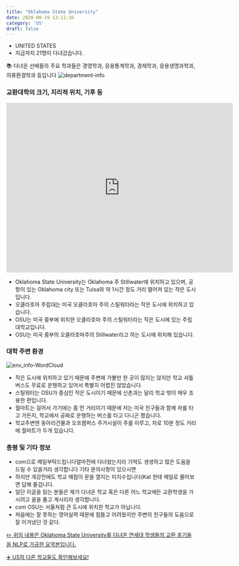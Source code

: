 ```yaml
---
title: "Oklahoma State University"
date: 2020-08-19 13:11:16
category: 'US'
draft: false
---
```



* UNITED STATES
* 지금까지 21명이 다녀갔습니다. 

📚 다녀온 선배들의 주요 학과들은 경영학과, 응용통계학과, 경제학과, 응용생명과학과, 의류환경학과 등입니다
![department-info](../plots/US000136.png)
### 교환대학의 크기, 지리적 위치, 기후 등
<iframe
width="600"
height="450"
frameborder="0" style="border:0"
src="https://www.google.com/maps/embed/v1/place?key=AIzaSyC9e1AME-pVmWC4hBpFdu5S4dKzyepa3HQ&q=Oklahoma+State+University&center=36.1270236,-97.0737222&zoom=14" allowfullscreen>
</iframe>

* Oklahoma State University는 Oklahoma 주 Stillwater에 위치하고 있으며, 공항이 있는 Oklahoma city 또는 Tulsa와 약 1시간 정도 거리 떨어져 있는 작은 도시입니다.
* 오클라호마 주립대는 미국 오클라호마 주의 스틸워터라는 작은 도시에 위치하고 있습니다.
* OSU는 미국 중부에 위치한 오클라호마 주의 스틸워터라는 작은 도시에 있는 주립대학교입니다.
* OSU는 미국 중부의 오클라호마주의 Stillwater라고 하는 도시에 위치해 있습니다.


### 대학 주변 환경

![env_info-WordCloud](../univ_wordclouds_okt/env_info/US000136_env_info_okt.png)

* 작은 도시에 위치하고 있기 때문에 주변에 가볼만 한 곳이 많지는 않지만 학교 셔틀 버스도 무료로 운행하고 있어서 특별히 어렵진 않았습니다.
* 스틸워터는 OSU가 중심인 작은 도시이기 때문에 신촌과는 달리 학교 밖이 매우 조용한 편입니다.
* 월마트는 걸어서 가기에는 좀 먼 거리이기 때문에 저는 미국 친구들과 함께 차를 타고 가든지, 학교에서 공짜로 운행하는 버스를 타고 다니곤 했습니다.
* 학교주변엔 동아리건물과 오프캠퍼스 주거시설이 주를 이루고, 차로 10분 정도 거리에 월마트가 두개 있습니다.


### 총평 및 기타 정보 

* com으로 메일부탁드립니다얼마전에 다녀왔는지라 기억도 생생하고 많은 도움을 드릴 수 있을거라 생각합니다 기타 문의사항이 있으시면
* 하지만 개강전에도 학교 매점이 문을 열지는 미지수입니다(Kat 한테 메일로 물어보면 답해 줄겁니다.
* 일단 이글을 읽는 분들은 제가 다녀온 학교 혹은 다른 어느 학교에든 교환학생을 가시려고 꿈을 품고 계시리라 생각합니다.
* com OSU는 서울처럼 큰 도시에 위치한 학교가 아닙니다.
* 처음에는 잘 못하는 영어실력 때문에 힘들고 어려웠지만 주변의 친구들의 도움으로 잘 이겨냈던 것 같다.


[✏️ 위의 내용은 Oklahoma State University를 다녀온 연세대 학생들의 교환 후기들을 NLP로 가공한 요약본입니다.](http://oia.yonsei.ac.kr/partner/expReport.asp?ucode=US000136&bgbn=A)

[✈️ US의 다른 학교들도 확인해보세요!](https://yonsei-exchange.netlify.app/?category=US)
